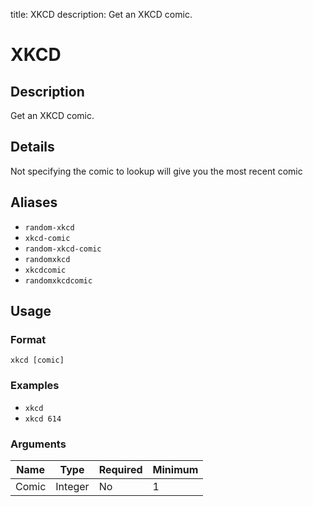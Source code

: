 title: XKCD
description: Get an XKCD comic.

# XKCD

## Description

Get an XKCD comic.

## Details

Not specifying the comic to lookup will give you the most recent comic

## Aliases

* `random-xkcd`
* `xkcd-comic`
* `random-xkcd-comic`
* `randomxkcd`
* `xkcdcomic`
* `randomxkcdcomic`

## Usage

### Format

`xkcd [comic]`

### Examples

* `xkcd`
* `xkcd 614`

### Arguments

| Name  | Type    | Required | Minimum |
|-------|---------|----------|---------|
| Comic | Integer | No       | 1       |
